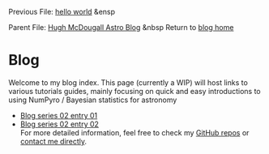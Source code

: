 Previous File: [hello world](..\..\01_helloworld\01helloworld_out.html)	 &ensp 	
  
  Parent File: [Hugh McDougall Astro Blog](..\..\bloghome.html)	 &nbsp 	 Return to [blog home](..\..\bloghome.html)
  
  # Blog

  

  Welcome to my blog index. This page (currently a WIP) will host links to various tutorials guides, mainly focusing on quick and easy introductions to using NumPyro / Bayesian statistics for astronomy
  * [Blog series 02 entry 01](.\02_01_entryone\./entry02-02.html)  
* [Blog series 02 entry 02](.\02_02_entrytwo\./item2.html)  
For more detailed information, feel free to check my [GitHub repos](https://github.com/HughMcDougall/) or [contact me directly](hughmcdougallemail@gmail.com).
  